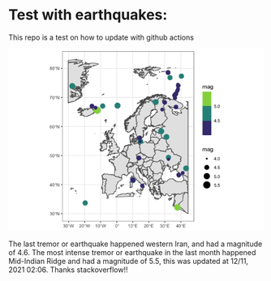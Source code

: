 <!-- README.md is generated from README.Rmd. Please edit that file -->

Test with earthquakes:
======================

This repo is a test on how to update with github actions

![](man/figures/README-unnamed-chunk-2-1.png)

The last tremor or earthquake happened western Iran, and had a magnitude
of 4.6. The most intense tremor or earthquake in the last month happened
Mid-Indian Ridge and had a magnitude of 5.5, this was updated at 12/11,
2021 02:06. Thanks stackoverflow!!
